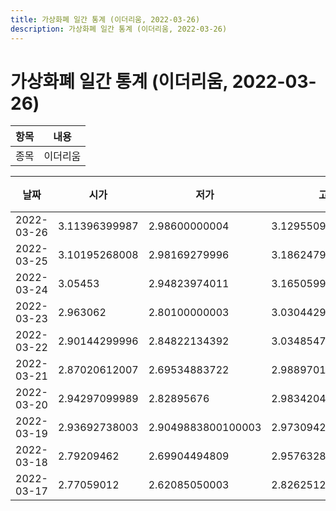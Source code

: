 ```yaml
---
title: 가상화폐 일간 통계 (이더리움, 2022-03-26)
description: 가상화폐 일간 통계 (이더리움, 2022-03-26)
---
```


가상화폐 일간 통계 (이더리움, 2022-03-26)
===

|항목|내용|
|--|--|
|종목|이더리움||마켓|USDT-ETH||종류|일 단위 캔들||기간|2022-03-17T09:00:00 - 2022-03-26T09:00:00|

|날짜|시가|저가|고가|종가|비고|
|--|--|--|--|--|--|
|2022-03-26|3.11396399987|2.98600000004|3.1295509996999997|3.08862038|    |
|2022-03-25|3.10195268008|2.98169279996|3.1862479999400004|3.1295509996999997|    |
|2022-03-24|3.05453|2.94823974011|3.16505999997|2.96500000008|    |
|2022-03-23|2.963062|2.80100000003|3.0304429800399997|2.96746918003|    |
|2022-03-22|2.90144299996|2.84822134392|3.03485477178|3.005477|    |
|2022-03-21|2.87020612007|2.69534883722|2.98897010997|2.90627299997|    |
|2022-03-20|2.94297099989|2.82895676|2.98342049554|2.85380696002|    |
|2022-03-19|2.93692738003|2.9049883800100003|2.9730942199699997|2.94297099989|    |
|2022-03-18|2.79209462|2.69904494809|2.9576328800000002|2.94331158004|    |
|2022-03-17|2.77059012|2.62085050003|2.82625121999|2.82625121999|    |
